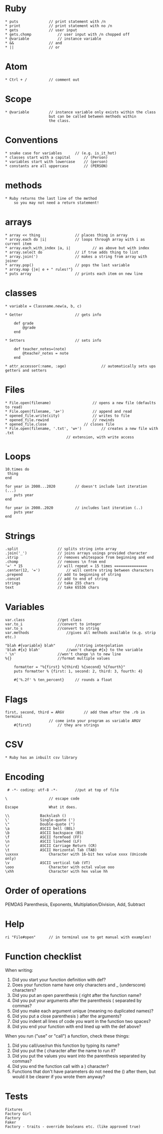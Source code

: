 # Ruby

	* puts 				// print statement with /n
	* print 			// print statement with no /n
	* gets				// user input
	* gets.chomp 			// user input with /n chopped off
	* @variable 			// instance variable
	* &&				// and
	* ||				// or


# Atom

	* Ctrl + /			// comment out

# Scope

	* @variable			// instance variable only exists within the class
						but can be called between methods within
						the class.

# Conventions

	* snake case for variables 		// (e.g. is_it_hot) 
	* classes start with a capital 		// (Person)
	* variables start with lowercase 	// (person)
	* constants are all uppercase 		// (PERSON)

# methods

	* Ruby returns the last line of the method
		so you may not need a return statement!
	
# arrays

	* array << thing				// places thing in array
	* array.each do	|i|				// loops through array with i as current item
	* array.each_with_index	|a, i|			// as above but with index
	* array.select do 				// if true adds thing to list
	* array.join(')					// makes a string from array with joiner
	* array.pop()					// pops the last variable
	* array.map {|e| e + " rules!"} 
	* puts array					// prints each item on new line
	
# classes

	* variable = Classname.new(a, b, c)
	
	* Getter 						// gets info
	  
		def grade
			@grade
		end
	  
	* Setters						// sets info
	  
		def teacher_notes=(note)
	    	@teacher_notes = note
		end
		
	* attr_accessor(:name, :age)				// automatically sets ups getters and setters

# Files

	* File.open(filename)					// opens a new file (defaults to read)
	* File.open(filename, 'a+')				// append and read
	* opened_file.write(city)				// writes to file
	* opened_file.rewind					// rewinds
	* opened_file.close					// closes file
	* File.open(filename, '.txt', 'w+')			// creates a new file with .txt
								// extension, with write access
										
# Loops

	10.times do
	 thing 
	end

	for year in 2000...2020 		// doesn't include last iteration (...)
		puts year
	end

	for year in 2000..2020 			// includes last iteration (..)
		puts year
	end

# Strings

	.split					// splits string into array
	.join('_')				// joins arrays usings provided character
	.strip					// removes whitespace from beginning and end
	.chomp					// removes \n from end
	'=' * 15				// will repeat = 15 times ===============
	.center(12, '=')			// will centre string between characters
	.prepend				// add to beginning of string
	.concat					// add to end of string
	strings					// take 255 chars
	text					// take 65536 chars

# Variables

	var.class 				//get class
	var.to_i 				//convert to integer
	var.to_s 				//convert to string
	var.methods 				//gives all methods available (e.g. strip etc.)
	
	"blah #{variable} blah"	 		//string interpolation
	'blah #{x} blah' 			//won't change #{x} to the variable
	' \n' 					//won't change \n to new line
	%{} 					//format multiple values
	
		formatter = "%{first} %{third} %{second} %{fourth}"
		puts formatter % {first: 1, second: 2, third: 3, fourth: 4}
		
		#{'%.2f' % ten_percent} 	// rounds a float
	
# Flags

	first, second, third = ARGV 		// add them after the .rb in terminal
						// come into your program as variable ARGV
		#{first}			// they are strings


# CSV

	* Ruby has an inbuilt csv library

# Encoding

	 # -*- coding: utf-8 -*- 		//put at top of file
 
	\					// escape code
	
	Escape				What it does.
	
	\\				Backslash ()
	\'				Single-quote (')
	\"				Double-quote (")
	\a				ASCII bell (BEL)	
	\b				ASCII backspace (BS)
	\f				ASCII formfeed (FF)
	\n				ASCII linefeed (LF)
	\r				ASCII Carriage Return (CR)
	\t				ASCII Horizontal Tab (TAB)
	\uxxxx				Character with 16-bit hex value xxxx (Unicode only)
	\v				ASCII vertical tab (VT)
	\ooo				Character with octal value ooo
	\xhh				Character with hex value hh

# Order of operations

PEMDAS
Parenthesis, Exponents, Multiplation/Division, Add, Subtract

# Help

	ri "File#open" 		// in terminal use to get manual with examples!

# Function checklist

When writing:

1. Did you start your function definition with def?
2. Does your function name have only characters and _ (underscore) characters?
3. Did you put an open parenthesis ( right after the function name?
4. Did you put your arguments after the parenthesis ( separated by commas?
5. Did you make each argument unique (meaning no duplicated names)?
6. Did you put a close parenthesis ) after the arguments?
7. Did you indent all lines of code you want in the function two spaces?
8. Did you end your function with end lined up with the def above?
	
When you run ("use" or "call") a function, check these things:

1. Did you call/use/run this function by typing its name?
2. Did you put the ( character after the name to run it?
3. Did you put the values you want into the parenthesis separated by commas?
4. Did you end the function call with a ) character?
5. Functions that don't have parameters do not need the () after them, but would it be clearer if you wrote them anyway?

# Tests

	Fixtures
	Factory Girl
	Factory
	Faker
	Factory - traits - override booleans etc. (like approved true)
